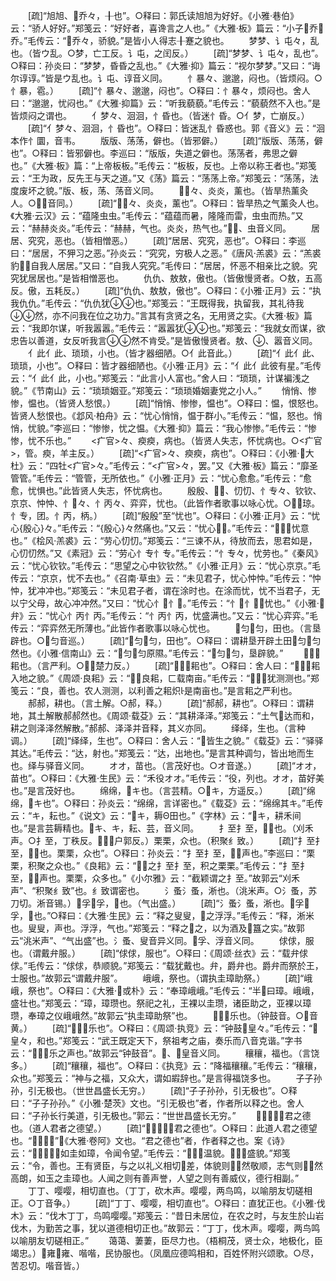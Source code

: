 <!-- { "loadSidebar": true } -->
　　[疏]“旭旭、乔々，╂也”。○释曰：郭氏读旭旭为好好。《小雅·巷伯》云：“骄人好好。”郑笺云：“好好者，喜谗言之人也。”《大雅·板》篇云：“小子乔乔。”毛传云：“乔々，骄貌。”是皆小人得志╂蹇之貌也。
　　梦梦、讠屯々，乱也。（皆ウ乱。○梦，亡工反。讠屯，之闰反。）
　　[疏]“梦梦、讠屯々，乱也”。○释曰：孙炎曰：“梦梦，昏昏之乱也。”《大雅·抑》篇云：“视尔梦梦。”又曰：“诲尔谆谆。”皆是ウ乱也。讠屯、谆音义同。
　　忄暴々、邈邈，闷也。（皆烦闷。○忄暴，雹。）
　　[疏]“忄暴々、邈邈，闷也”。○释曰：忄暴々，烦闷也。舍人曰：“邈邈，忧闷也。”《大雅·抑篇》云：“听我藐藐。”毛传云：“藐藐然不入也。”是皆烦闷之谓也。
　　亻梦々、洄洄，忄昏也。（皆迷忄昏。○亻梦，亡崩反。）
　　[疏]“亻梦々、洄洄，忄昏也”。○释曰：皆迷乱忄昏惑也。郭《音义》云：“洄本作忄圜，音韦。
　　版版、荡荡，僻也。（皆邪僻。）
　　[疏]“版版、荡荡，僻也”。○释曰：皆邪僻也。李巡曰：“版版，失道之僻也。荡荡者，弗思之僻也。”《大雅·板》篇：“上帝板板。”毛传云：“板板，反也。上帝以称王者也。”郑笺云：“王为政，反先王与天之道。”又《荡》篇云：“荡荡上帝。”郑笺云：“荡荡，法度废坏之貌。”版、板，荡、荡音义同。
　　々、炎炎，薰也。（皆旱热薰灸人。○音同。）
　　[疏]“々、炎炎，薰也”。○释曰：皆旱热之气薰灸人也。《大雅·云汉》云：“蕴隆虫虫。”毛传云：“蕴蕴而暑，隆隆而雷，虫虫而热。”又云：“赫赫炎炎。”毛传云：“赫赫，气也。炎炎，热气也。”、虫音义同。
　　居居、究究，恶也。（皆相憎恶。）
　　[疏]“居居、究究，恶也”。○释曰：李巡曰：“居居，不狎习之恶。”孙炎云：“究究，穷极人之恶。”《唐风·羔裘》云：“羔裘豹，自我人居居。”又曰：“自我人究究。”毛传曰：“居居，怀恶不相亲比之貌。究究犹居居也。”是皆相憎恶也。
　　仇仇、敖敖，傲也。（皆傲慢贤者。○敖，五高反。傲，五耗反。）
　　[疏]“仇仇、敖敖，傲也”。○释曰：《小雅·正月》云：“执我仇仇。”毛传云：“仇仇犹也。”郑笺云：“王既得我，执留我，其礼待我然，亦不问我在位之功力。”言其有贪贤之名，无用贤之实。《大雅·板》篇云：“我即尔谋，听我嚣嚣。”毛传云：“嚣嚣犹也。”郑笺云：“我就女而谋，欲忠告以善道，女反听我言然不肯受。”是皆傲慢贤者。敖、、嚣音义同。
　　亻此亻此、琐琐，小也。（皆才器细陋。○亻此音此。）
　　[疏]“亻此亻此、琐琐，小也”。○释曰：皆才器细陋也。《小雅·正月》云：“亻此亻此彼有星。”毛传云：“亻此亻此，小也。”郑笺云：“此言小人富也。”舍人曰：“琐琐，计谋褊浅之貌。”《节南山》云：“琐琐姻亚。”郑笺云：“琐琐婚姻妻党之小人。”
　　悄悄、惨惨，愠也。（皆贤人愁恨。）
　　[疏]“悄悄、惨惨，愠也”。○释曰：愠，恨怒也。皆贤人愁恨也。《邶风·柏舟》云：“忧心悄悄，愠于群小。”毛传云：“愠，怒也。悄悄，忧貌。”李巡曰：“惨惨，忧之愠。《大雅·抑》篇云：“我心惨惨。”毛传云：“惨惨，忧不乐也。”
　　<疒官>々、瘐瘐，病也。（皆贤人失志，怀忧病也。○<疒官>，管。瘐，羊主反。）
　　[疏]“<疒官>々、瘐瘐，病也”。○释曰：《小雅·大杜》云：“四牡<疒官>々。”毛传云：“<疒官>々，罢。”又《大雅·板》篇云：“靡圣管管。”毛传云：“管管，无所依也。”《小雅·正月》云：“忧心愈愈。”毛传云：“愈愈，忧惧也。”此皆贤人失志，怀忧病也。
　　殷殷、、忉忉、忄专々、钦钦、京京、忡忡、忄々、忄丙々、弈弈，忧也。（此皆作者歌事以咏心忧。○，琼。忄专，团。忄丙，柄。）
　　[疏]“殷殷”至“忧也”。○释曰：《小雅·正月》云：“忧心{殷心}々。”毛传云：“{殷心}々然痛也。”又云：“忧心。”毛传云：“，忧意也。”《桧风·羔裘》云：“劳心忉忉。”郑笺云：“三谏不从，待放而去，思君如是，心忉忉然。”又《素冠》云：“劳心忄专忄专。”毛传云：“忄专々，忧劳也。”《秦风》云：“忧心钦钦。”毛传云：“思望之心中钦钦然。”《小雅·正月》云：“忧心京京。”毛传云：“京京，忧不去也。”《召南·草虫》云：“未见君子，忧心忡忡。”毛传云：“忡忡，犹冲冲也。”郑笺云：“未见君子者，谓在涂时也。在涂而忧，忧不当君子，无以宁父母，故心冲冲然。”又曰：“忧心忄忄。”毛传云：“忄忄，忧也。”《小雅·弁》云：“忧心忄丙忄丙。”毛传云：“忄丙忄丙，忧盛满也。”又云：“忧心弈弈。”毛传云：“弈弈然无所薄也。”此皆作者歌事以咏心忧也。
　　匀匀，田也。（言垦辟也。○匀音巡。）
　　[疏]“匀匀，田也”。○释曰：谓耕垦开辟土田匀匀然也。《小雅·信南山》云：“匀匀原隰。”毛传云：“匀匀，垦辟貌。”
　　，耜也。（言严利。○，楚力反。）
　　[疏]“，耜也”。○释曰：舍人曰：“，耜入地之貌。”《周颂·良耜》云：“良耜，ㄈ载南亩。”毛传云：“，犹测测也。”郑笺云：“良，善也。农人测测，以利善之耜炽是南亩也。”是言耜之严利也。
　　郝郝，耕也。（言土解。○郝，释。）
　　[疏]“郝郝，耕也”。○释曰：谓耕地，其土解散郝郝然也。《周颂·载芟》云：“其耕泽泽。”郑笺云：“土气达而和，耕之则泽泽然解散。”郝郝、泽泽并音释，其义亦同。
　　绎绎，生也。（言种调。）
　　[疏]“绎绎，生也”。○释曰：舍人云：“皆生之貌。”《载芟》云：“驿驿其达。”毛传云：“达，射也。”郑笺云：“达，出地也。”是言其种调匀，皆出地而生也。绎与驿音义同。
　　オオ，苗也。（言茂好也。○オ音遂。）
　　[疏]“オオ，苗也”。○释曰：《大雅·生民》云：“禾役オオ。”毛传云：“役，列也。オオ，苗好美也。”是言茂好也。
　　绵绵，キ也。（言芸精。○キ，方遥反。）
　　[疏]“绵绵，キ也”。○释曰：孙炎云：“绵绵，言详密也。”《载芟》云：“绵绵其キ。”毛传云：“キ，耘也。”《说文》云：“キ，耨Θ田也。”《字林》云：“キ，耕禾间也。”是言芸耨精也。キ、キ，耘、芸，音义同。
　　扌至扌至，也。（刈禾声。○扌至，丁秩反。，户郭反。）栗栗，众也。（积聚纟致。）
　　[疏]“扌至扌至，也。栗栗，众也”。○释曰：孙炎云：“扌至扌至，声也。”李巡曰：“栗栗，积聚之众也。”《良耜》云：“之扌至扌至，积之栗栗。”毛传云：“扌至扌至，声也。栗栗，众多也。”《小尔雅》云：“截颖谓之扌至。”故郭云“刈禾声”、“积聚纟致”也。纟致谓密也。
　　氵蚤氵蚤，淅也。（洮米声。○氵蚤，苏刀切。淅音锡。）孚孚，也。（气出盛。）
　　[疏]“氵蚤氵蚤，淅也。孚孚，也。”○释曰：《大雅·生民》云：“释之叟叟，之浮浮。”毛传云：“释，淅米也。叟叟，声也。浮浮，气也。”郑笺云：“释之之，以为酒及簋之实。”故郭云“洮米声”、“气出盛”也。氵蚤、叟音异义同。孚、浮音义同。
　　俅俅，服也。（谓戴弁服。）
　　[疏]“俅俅，服也”。○释曰：《周颂·丝衣》云：“载弁俅俅。”毛传云：“俅俅，恭顺貌。”郑笺云：“载犹戴也。弁，爵弁也。爵弁而祭於王，士服也。”故郭云“谓戴弁服”。
　　峨峨，祭也。（谓执圭璋助祭。）
　　[疏]“峨峨，祭也”。○释曰：《大雅·或朴》云：“奉璋峨峨。”毛传云：“半曰璋。峨峨，盛壮也。”郑笺云：“璋，璋瓒也。祭祀之礼，王裸以圭瓒，诸臣助之，亚裸以璋瓒，奉璋之仪峨峨然。”故郭云“执圭璋助祭”也。
　　，乐也。（钟鼓音。○音黄。）
　　[疏]“，乐也”。○释曰：《周颂·执竞》云：“钟鼓皇々。”毛传云：“皇々，和也。”郑笺云：“武王既定天下，祭祖考之庙，奏乐而八音克谐。”字书云：“，乐之声也。”故郭云“钟鼓音”。、皇音义同。
　　穰穰，福也。（言饶多。）
　　[疏]“穰穰，福也”。○释曰：《执竞》云：“降福穰穰。”毛传云：“穰穰，众也。”郑笺云：“神与之福，又众大，谓如嘏辞也。”是言得福饶多也。
　　子子孙孙，引无极也。（世世昌盛长无穷。）
　　[疏]“子子孙孙，引无极也”。○释曰：“子子孙孙。”《小雅·楚茨》文也。“引无极也”者，作者所以释之也。舍人曰：“子孙长行美道，引无极也。”郭云：“世世昌盛长无穷。”
　　，君之德也。（道人君者之德望。）
　　[疏]“，君之德也”。○释曰：此道人君之德望也。“”，《大雅·卷阿》文也。“君之德也”者，作者释之也。案《诗》云：“，如圭如璋，令闻令望。”毛传云：“，温貌。，盛貌。”郑笺云：“令，善也。王有贤臣，与之以礼义相切差，体貌则然敬顺，志气则然高朗，如玉之圭璋也。人闻之则有善声誉，人望之则有善威仪，德行相副。”
　　丁丁、嘤嘤，相切直也。（丁丁，砍木声。嘤嘤，两鸟鸣，以喻朋友切磋相正。○丁音争。）
　　[疏]“丁丁、嘤嘤，相切直也”。○释曰：直犹正也。《小雅·伐木》云：“伐木丁丁，鸟鸣嘤嘤。”郑笺云：“昔日未居位，在农之时，与友生於山岩伐木，为勤苦之事，犹以道德相切正也。”故郭云：“丁丁，伐木声。嘤嘤，两鸟鸣以喻朋友切磋相正。”
　　蔼蔼、萋萋，臣尽力也。（梧桐茂，贤士众，地极化，臣竭忠。）雍雍、喈喈，民协服也。（凤凰应德鸣相和，百姓怀附兴颂歌。○尽，苦忍切。喈音皆。）
